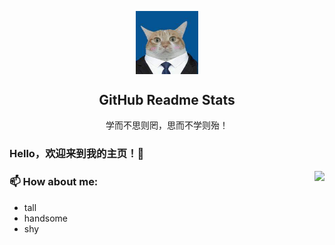 <p align="center">
 <img width="100px" src="OIP-C.jpg" align="center" alt="GitHub Readme Stats" />
 <h2 align="center">GitHub Readme Stats</h2>
 <p align="center">学而不思则罔，思而不学则殆！</p>
</p>

<!--
**Waoooooooo/Waoooooooo** is a ✨ _special_ ✨ repository because its `README.md` (this file) appears on your GitHub profile.

Here are some ideas to get you started:

- 🔭 I’m currently working on ...
- 🌱 I’m currently learning ...
- 👯 I’m looking to collaborate on ...
- 🤔 I’m looking for help with ...
- 💬 Ask me about ...
- 📫 How to reach me: ...
- 😄 Pronouns: ...
- ⚡ Fun fact: ...
-->
       
### Hello，欢迎来到我的主页！👋

<img align="right" src="https://github-readme-stats.vercel.app/api?username=Waoooooooo&show_icons=true&icon_color=0366d6&bg_color=ffffff&hide_title=true&hide=contribs&include_all_commits=true&count_private=true"/>

### 📫 How about me: 

- tall
- handsome
- shy
